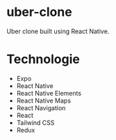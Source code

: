 # uber-clone
Uber clone built using React Native.

# Technologie
- Expo
- React Native
- React Native Elements
- React Native Maps
- React Navigation
- React
- Tailwind CSS
- Redux
